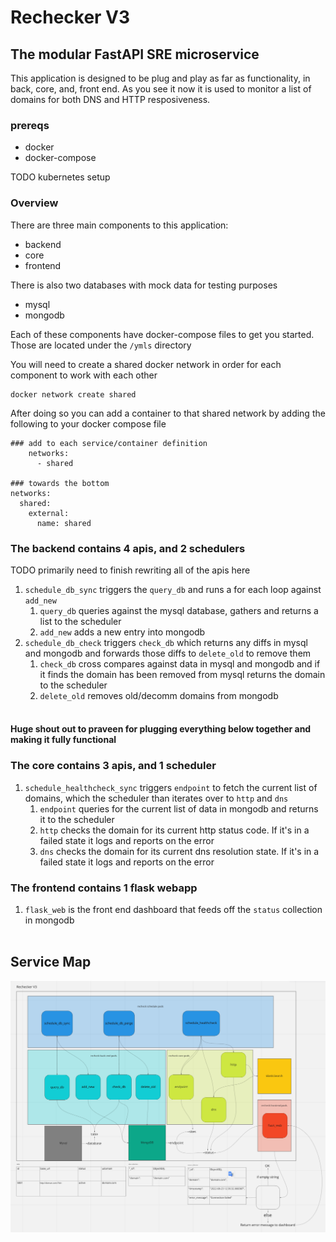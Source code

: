 # Rechecker V3

## The modular FastAPI SRE microservice

This application is designed to be plug and play as far as functionality, in back, core, and, front end. 
As you see it now it is used to monitor a list of domains for both DNS and HTTP resposiveness.

### prereqs
- docker
- docker-compose

TODO kubernetes setup

### Overview
There are three main components to this application:

- backend
- core
- frontend

There is also two databases with mock data for testing purposes

- mysql
- mongodb

Each of these components have docker-compose files to get you started. Those are located under the ```/ymls``` directory

You will need to create a shared docker network in order for each component to work with each other

```
docker network create shared
```
After doing so you can add a container to that shared network by adding the following to your docker compose file

```
### add to each service/container definition    
    networks:
      - shared

### towards the bottom
networks:
  shared:
    external:
      name: shared
```
### The backend contains 4 apis, and 2 schedulers
TODO primarily need to finish rewriting all of the apis here
1. ```schedule_db_sync``` triggers the ```query_db``` and runs a for each loop against ```add_new```
   1. ```query_db``` queries against the mysql database, gathers and returns a list to the scheduler
   2. ```add_new``` adds a new entry into mongodb
2. ```schedule_db_check``` triggers ```check_db``` which returns any diffs in mysql and mongodb and forwards those diffs to ```delete_old``` to remove them
   1. ```check_db``` cross compares against data in mysql and mongodb and if it finds the domain has been removed from mysql returns the domain to the scheduler
   2. ```delete_old``` removes old/decomm domains from mongodb
<br /><br />
#### Huge shout out to praveen for plugging everything below together and making it fully functional

### The core contains 3 apis, and 1 scheduler
1. ```schedule_healthcheck_sync``` triggers ```endpoint``` to fetch the current list of domains, which the scheduler than iterates over to ```http``` and ```dns```
   1. ```endpoint``` queries for the current list of data in mongodb and returns it to the scheduler
   2. ```http``` checks the domain for its current http status code. If it's in a failed state it logs and reports on the error
   3. ```dns``` checks the domain for its current dns resolution state. If it's in a failed state it logs and reports on the error

### The frontend contains 1 flask webapp
1. ```flask_web``` is the front end dashboard that feeds off the ```status``` collection in mongodb
<br /><br />
## Service Map
![Alt text](service-map.png?raw=true "Application archecture V3")

